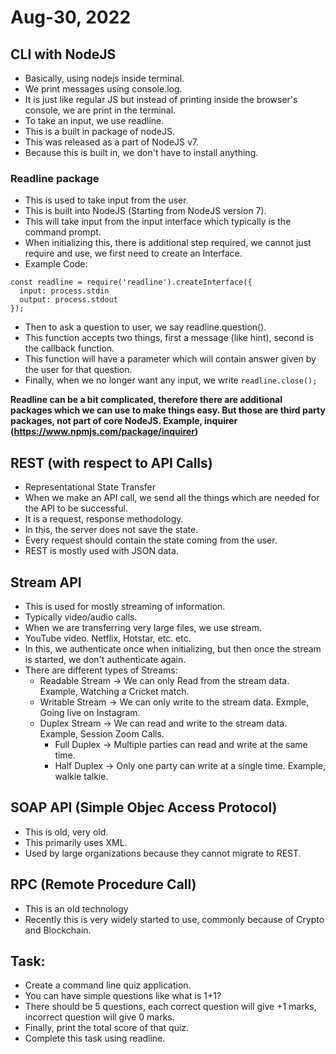 # Aug-30, 2022

## CLI with NodeJS
- Basically, using nodejs inside terminal.
- We print messages using console.log.
- It is just like regular JS but instead of printing inside the browser's console, we are print in the terminal.
- To take an input, we use readline.
- This is a built in package of nodeJS.
- This was released as a part of NodeJS v7.
- Because this is built in, we don't have to install anything.

### Readline package
- This is used to take input from the user.
- This is built into NodeJS (Starting from NodeJS version 7).
- This will take input from the input interface which typically is the command prompt.
- When initializing this, there is additional step required, we cannot just require and use, we first need to create an Interface.
- Example Code:
```
const readline = require('readline').createInterface({
  input: process.stdin
  output: process.stdout
});
```
- Then to ask a question to user, we say readline.question().
- This function accepts two things, first a message (like hint), second is the callback function.
- This function will have a parameter which will contain answer given by the user for that question.
- Finally, when we no longer want any input, we write `readline.close();`

**Readline can be a bit complicated, therefore there are additional packages which we can use to make things easy. But those are third party packages, not part of core NodeJS. Example, inquirer (https://www.npmjs.com/package/inquirer)**


## REST (with respect to API Calls)
- Representational State Transfer
- When we make an API call, we send all the things which are needed for the API to be successful.
- It is a request, response methodology.
- In this, the server does not save the state.
- Every request should contain the state coming from the user.
- REST is mostly used with JSON data.


## Stream API
- This is used for mostly streaming of information.
- Typically video/audio calls.
- When we are transferring very large files, we use stream.
- YouTube video. Netflix, Hotstar, etc. etc.
- In this, we authenticate once when initializing, but then once the stream is started, we don't authenticate again.
- There are different types of Streams:
  - Readable Stream -> We can only Read from the stream data. Example, Watching a Cricket match.
  - Writable Stream -> We can only write to the stream data. Exmple, Going live on Instagram.
  - Duplex Stream -> We can read and write to the stream data. Example, Session Zoom Calls.
    - Full Duplex -> Multiple parties can read and write at the same time.
    - Half Duplex -> Only one party can write at a single time. Example, walkie talkie.


## SOAP API (Simple Objec Access Protocol)
- This is old, very old.
- This primarily uses XML.
- Used by large organizations because they cannot migrate to REST.

## RPC (Remote Procedure Call)
- This is an old technology
- Recently this is very widely started to use, commonly because of Crypto and Blockchain.



## Task:
- Create a command line quiz application.
- You can have simple questions like what is 1+1?
- There should be 5 questions, each correct question will give  +1 marks, incorrect question will give 0 marks.
- Finally, print the total score of that quiz.
- Complete this task using readline.